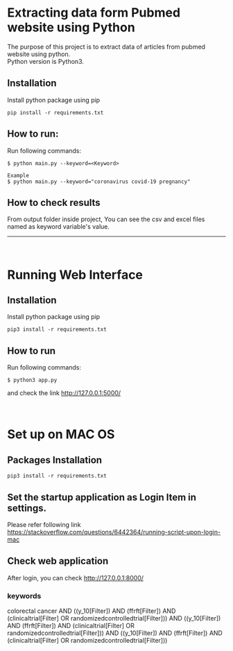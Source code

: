 Extracting data form Pubmed website using Python
================================================

The purpose of this project is to extract data of articles from pubmed website using python.
<br>
Python version is Python3.

Installation
------------

Install python package using pip

    pip install -r requirements.txt



How to run:
------------

Run following commands:

    $ python main.py --keyword=<Keyword>

    Example
    $ python main.py --keyword="coronavirus covid-19 pregnancy"
    

How to check results
--------------------

From output folder inside project, You can see the csv and excel files named as keyword variable's value.

----------------------------------------------------------------------------------------------------------------
<br />

Running Web Interface
=====================

Installation
------------

Install python package using pip

    pip3 install -r requirements.txt
    
How to run
----------

Run following commands:

    $ python3 app.py

and check the link http://127.0.0.1:5000/

<br />

Set up on MAC OS
=================

Packages Installation
---------------------

    pip3 install -r requirements.txt


Set the startup application as Login Item in settings.
------------------------------------------------------
  Please refer following link
  <a href="https://stackoverflow.com/questions/6442364/running-script-upon-login-mac">https://stackoverflow.com/questions/6442364/running-script-upon-login-mac </a>

Check web application
---------------------
 After login, you can check http://127.0.0.1:8000/




 ### keywords

 colorectal cancer AND ((y_10[Filter]) AND (ffrft[Filter]) AND (clinicaltrial[Filter] OR randomizedcontrolledtrial[Filter])) AND ((y_10[Filter]) AND (ffrft[Filter]) AND (clinicaltrial[Filter] OR randomizedcontrolledtrial[Filter])) AND ((y_10[Filter]) AND (ffrft[Filter]) AND (clinicaltrial[Filter] OR randomizedcontrolledtrial[Filter])) <br>